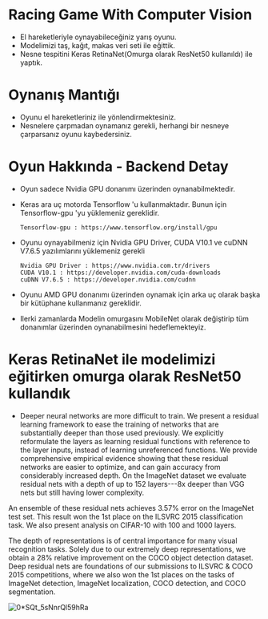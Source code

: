 # Racing Game With Computer Vision

* El hareketleriyle oynayabileceğiniz yarış oyunu.
* Modelimizi taş, kağıt, makas veri seti ile eğittik.
* Nesne tespitini Keras RetinaNet(Omurga olarak ResNet50 kullanıldı) ile yaptık.


# Oynanış Mantığı

* Oyunu el hareketleriniz ile yönlendirmektesiniz.
* Nesnelere çarpmadan oynamanız gerekli, herhangi bir nesneye çarparsanız oyunu kaybedersiniz.


# Oyun Hakkında - Backend Detay

* Oyun sadece Nvidia GPU donanımı üzerinden oynanabilmektedir.

* Keras ara uç motorda Tensorflow 'u kullanmaktadır. Bunun için Tensorflow-gpu 'yu yüklemeniz gereklidir.
       
      Tensorflow-gpu : https://www.tensorflow.org/install/gpu

* Oyunu oynayabilmeniz için Nvidia GPU Driver, CUDA V10.1 ve cuDNN V7.6.5 yazılımlarını yüklemeniz gerekli
                                       
      Nvidia GPU Driver : https://www.nvidia.com.tr/drivers
      CUDA V10.1 : https://developer.nvidia.com/cuda-downloads
      cuDNN V7.6.5 : https://developer.nvidia.com/cudnn
      
* Oyunu AMD GPU donanımı üzerinden oynamak için arka uç olarak başka bir kütüphane kullanmanız gereklidir. 

* Ilerki zamanlarda Modelin omurgasını MobileNet olarak değiştirip tüm donanımlar üzerinden oynanabilmesini hedeflemekteyiz.


# Keras RetinaNet ile modelimizi eğitirken omurga olarak ResNet50 kullandık

* Deeper neural networks are more difficult to train. We present a residual learning framework to ease the training of networks that are substantially deeper than those used previously. We explicitly reformulate the layers as learning residual functions with reference to the layer inputs, instead of learning unreferenced functions. We provide comprehensive empirical evidence showing that these residual networks are easier to optimize, and can gain accuracy from considerably increased depth. On the ImageNet dataset we evaluate residual nets with a depth of up to 152 layers---8x deeper than VGG nets but still having lower complexity.

An ensemble of these residual nets achieves 3.57% error on the ImageNet test set. This result won the 1st place on the ILSVRC 2015 classification task. We also present analysis on CIFAR-10 with 100 and 1000 layers.

The depth of representations is of central importance for many visual recognition tasks. Solely due to our extremely deep representations, we obtain a 28% relative improvement on the COCO object detection dataset. Deep residual nets are foundations of our submissions to ILSVRC & COCO 2015 competitions, where we also won the 1st places on the tasks of ImageNet detection, ImageNet localization, COCO detection, and COCO segmentation.

![0*SQt_5sNnrQl59hRa](https://user-images.githubusercontent.com/54184905/83944380-bef42780-a80b-11ea-99fe-274019479fa0.png)



